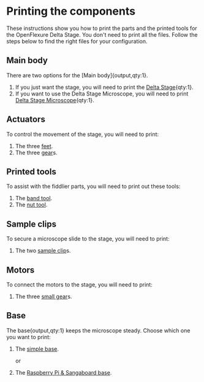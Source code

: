 # Printing the components

These instructions show you how to print the parts and the printed tools for the OpenFlexure Delta Stage. You don't need to print all the files.  Follow the steps below to find the right files for your configuration. 

[Delta Stage]: models/delta_stage.stl "{cat:3DPrinted}}"
[Delta Stage Microscope]: models/reflection_transmission_delta_stage.stl "{cat: 3DPrinted}"
[feet]: models/feet.stl "{cat:3DPrinted, note: All three feet are in the one file.}"
[Raspberry Pi & Sangaboard base]: models/base_raspi_sangaboard.stl "{cat: 3DPrinted}"
[simple base]: models/base.stl "{cat: 3DPrinted}"
[band tool]: actuatortools.md#bandtool "{cat: 3DPrinted_tool}"
[nut tool]: actuatortools.md#nuttool "{cat:3DPrinted_tool}"
[sample clip]: models/sample_clips.stl "{cat: 3DPrinted, note: Both sample clips are in the one file.}"
[gear]: models/gears.stl "{cat: 3DPrinted, note: All three gears are in the one file.}"
[small gear]: models/small_gears.stl "{cat: 3DPrinted, note: All three gears are in the one file.}"
## Main body
There are two options for the [Main body]{output,qty:1}.

1. If you just want the stage, you will need to print the [Delta Stage]{qty:1}.
2. If you want to use the Delta Stage Microscope, you will need to print [Delta Stage Microscope]{qty:1}.

## Actuators
To control the movement of the stage, you will need to print:

1. The three [feet].
2. The three [gear]s.

## Printed tools  
To assist with the fiddlier parts, you will need to print out these tools:

1. The [band tool].
2. The [nut tool].

## Sample clips
To secure a microscope slide to the stage, you will need to print:

1. The two [sample clip]s.

## Motors

To connect the motors to the stage, you will need to print:

1. The three [small gear]s.

## Base

The base{output,qty:1} keeps the microscope steady. Choose which one you want to print:

1. The [simple base].

   or

2. The [Raspberry Pi & Sangaboard base].
